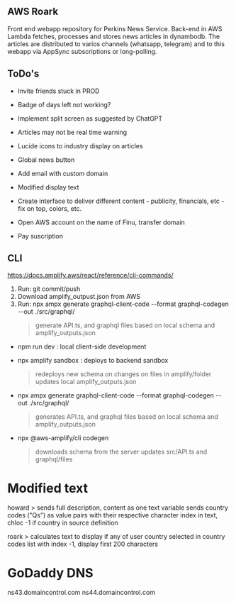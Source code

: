 ## AWS Roark
Front end webapp repository for Perkins News Service. Back-end in AWS Lambda fetches, processes and stores news articles in dynambodb. The articles are distributed to varios channels (whatsapp, telegram) and to this webapp via AppSync subscriptions or long-polling.

## ToDo's
- Invite friends stuck in PROD
- Badge of days left not working?
- Implement split screen as suggested by ChatGPT
- Articles may not be real time warning
- Lucide icons to industry display on articles
- Global news button
- Add email with custom domain

- Modified display text
- Create interface to deliver different content  - publicity, financials, etc - fix on top, colors, etc.
- Open AWS account on the name of Finu, transfer domain 
- Pay suscription


## CLI
https://docs.amplify.aws/react/reference/cli-commands/

1. Run: git commit/push
2. Download amplify_outpust.json from AWS
3. Run: npx ampx generate graphql-client-code --format graphql-codegen --out ./src/graphql/ 
    > generate API.ts, and graphql files based on local schema and amplify_outputs.json


- npm run dev : local client-side development

- npx amplify sandbox : deploys to backend sandbox
    > redeploys new schema on changes on files in amplify/folder
    > updates local amplify_outputs.json

- npx ampx generate graphql-client-code --format graphql-codegen --out ./src/graphql/ 
    > generates API.ts, and graphql files based on local schema and amplify_outputs.json

- npx @aws-amplify/cli codegen 
    > downloads schema from the server
    > updates src/API.ts and graphql/files


# Modified text
howard > 
    sends full description, content as one text variable
    sends country codes ("Qs") as value pairs with their respective character index in text, chloc -1 if country in source definition

roark > calculates text to display
    if any of user country selected in country codes list with index -1, display first 200 characters


# GoDaddy DNS
ns43.domaincontrol.com
ns44.domaincontrol.com